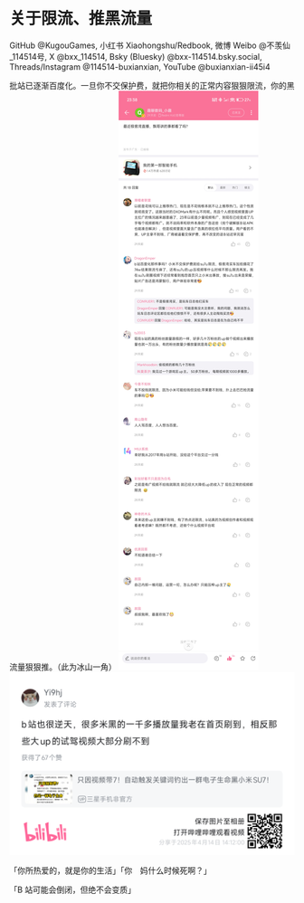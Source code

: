 # 关于限流、推黑流量

GitHub @KugouGames, 小红书 Xiaohongshu/Redbook, 微博 Weibo @不羡仙_114514号, X @bxx_114514, Bsky (Bluesky) @bxx-114514.bsky.social, Threads/Instagram @114514-buxianxian, YouTube @buxianxian-ii45i4

批站已逐渐百度化。一旦你不交保护费，就把你相关的正常内容狠狠限流，你的黑流量狠狠推。（此为冰山一角）
![](https://raw.githubusercontent.com/KugouGames/evil-of-bilibili/refs/heads/main/Images/250414/Screenshot_2025-04-14-23-38-41-330_com.coolapk.market.jpg)
![](https://raw.githubusercontent.com/KugouGames/evil-of-bilibili/refs/heads/main/Images/250414/bili_poster-1744611123342.png)

「你所热爱的，就是你的生活」「你　妈什么时候死啊？」

「B 站可能会倒闭，但绝不会变质」
